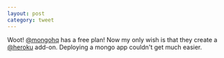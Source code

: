 ```yaml
---
layout: post
category: tweet
---
```

Woot! [@mongohq](http://twitter.com/mongohq) has a free plan! Now my only wish is that they create a [@heroku](http://twitter.com/heroku) add-on. Deploying a mongo app couldn't get much easier.
